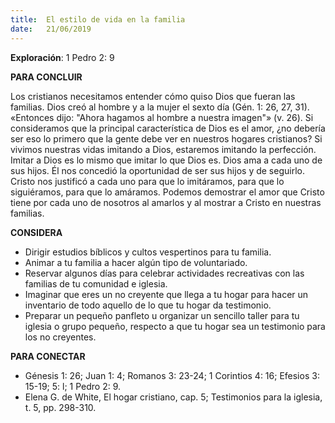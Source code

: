 ```yaml
---
title:  El estilo de vida en la familia 
date:   21/06/2019
---
```


**Exploración**: 1 Pedro 2: 9 

**PARA CONCLUIR** 

Los cristianos necesitamos entender cómo quiso Dios que fueran las familias. Dios creó al hombre y a la mujer el sexto día (Gén. 1: 26, 27, 31). «Entonces dijo: "Ahora hagamos al hombre a nuestra imagen"» (v. 26). Si consideramos que la principal característica de Dios es el amor, ¿no debería ser eso lo primero que la gente debe ver en nuestros hogares cristianos? Si vivimos nuestras vidas imitando a Dios, estaremos imitando la perfección. Imitar a Dios es lo mismo que imitar lo que Dios es. Dios ama a cada uno de sus hijos. Él nos concedió la oportunidad de ser sus hijos y de seguirlo. Cristo nos justificó a cada uno para que lo imitáramos, para que lo siguiéramos, para que lo amáramos. Podemos demostrar el amor que Cristo tiene por cada uno de nosotros al amarlos y al mostrar a Cristo en nuestras familias. 

**CONSIDERA** 

- Dirigir estudios bíblicos y cultos vespertinos para tu familia. 
- Animar a tu familia a hacer algún tipo de voluntariado. 
- Reservar algunos días para celebrar actividades recreativas con las familias de tu comunidad e iglesia. 
- Imaginar que eres un no creyente que llega a tu hogar para hacer un inventario de todo aquello de lo que tu hogar da testimonio. 
- Preparar un pequeño panfleto u organizar un sencillo taller para tu iglesia o grupo pequeño, respecto a que tu hogar sea un testimonio para los no creyentes. 

**PARA CONECTAR** 

- Génesis 1: 26; Juan 1: 4; Romanos 3: 23-24; 1 Corintios 4: 16; Efesios 3: 15-19; 5: l; 1 Pedro 2: 9. 
- Elena G. de White, El hogar cristiano, cap. 5; Testimonios para la iglesia, t. 5, pp. 298-310.